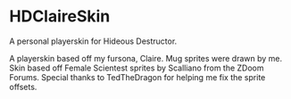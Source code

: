 # HDClaireSkin
A personal playerskin for Hideous Destructor.

A playerskin based off my fursona, Claire. Mug sprites were drawn by me.
Skin based off Female Scientest sprites by Scalliano from the ZDoom Forums.
Special thanks to TedTheDragon for helping me fix the sprite offsets.
